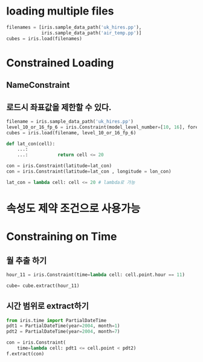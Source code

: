 # loading multiple files
```python
filenames = [iris.sample_data_path('uk_hires.pp'),
             iris.sample_data_path('air_temp.pp')]
cubes = iris.load(filenames)
```

# Constrained Loading

## NameConstraint

## 로드시 좌표값을 제한할 수 있다.

```python
filename = iris.sample_data_path('uk_hires.pp')
level_10_or_16_fp_6 = iris.Constraint(model_level_number=[10, 16], forecast_period=6)
cubes = iris.load(filename, level_10_or_16_fp_6)

```
```python
def lat_con(cell):
    ...:     
    ...:           return cell <= 20

con = iris.Constraint(latitude=lat_con)
con = iris.Constraint(latitude=lat_con , longitude = lon_con)

lat_con = lambda cell: cell <= 20 # lambda로 가능
```

# 속성도 제약 조건으로 사용가능

# Constraining on Time
## 월 추출 하기

```python
hour_11 = iris.Constraint(time=lambda cell: cell.point.hour == 11)

cube= cube.extract(hour_11)
```


## 시간 범위로 extract하기

```python
from iris.time import PartialDateTime
pdt1 = PartialDateTime(year=2004, month=1)
pdt2 = PartialDateTime(year=2004, month=7)

con = iris.Constraint(
    time=lambda cell: pdt1 <= cell.point < pdt2)
f.extract(con)
```

